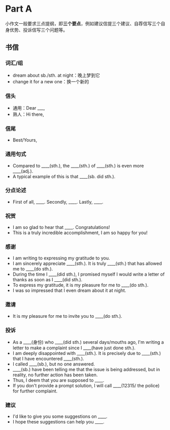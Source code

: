 # Part A

小作文一般要求三点提纲，即**三个要点**，例如建议信提三个建议、自荐信写三个自身优势、投诉信写三个问题等。

## 书信

### 词汇/组

+ dream about sb./sth. at night：晚上梦到它
+ change it for a new one：换一个新的

### 信头

+ 通用：Dear ___,
+ 熟人：Hi there,

### 信尾

+ Best/Yours,

### 通用句式

+ Compared to ____(sth.), the ____(sth.) of ____(sth.) is even more ____(adj.).
+ A typical example of this is that ____(sb. did sth.).

### 分点论述

+ First of all, ____. Secondly, ____. Lastly, ____.

### 祝贺

+ I am so glad to hear that ____. Congratulations!
+ This is a truly incredible accomplishment, I am so happy for you!

### 感谢

+ I am writing to expressing my gratitude to you.
+ I am sincerely appreciate ____(sth.). It is truly ____(sth.) that has allowed me to ____(do sth.).
+ During the time I ____(did sth.), I promised myself I would write a letter of thanks as soon as I ____(did sth.).
+ To express my gratitude, it is my pleasure for me to ____(do sth.).
+ I was so impressed that I even dream about it at night.

### 邀请

+ It is my pleasure for me to invite you to ____(do sth.).

### 投诉

+ As a ____(身份) who ____(did sth.) several days/mouths ago, I'm writing a letter to make a complaint since I ____(have just done sth.).
+ I am deeply disappointed with ____(sth.). It is precisely due to ____(sth.) that I have encountered ____(sth.).
+ I called ____(sb.), but no one answered.
+ ____(sb.) have been telling me that the issue is being addressed, but in reality, no further action has been taken.
+ Thus, I deem that you are supposed to ____.
+ If you don't provide a prompt solution, I will call ____(12315/ the police) for further complaint.

### 建议

+ I'd like to give you some suggestions on ____.
+ I hope these suggestions can help you ____.